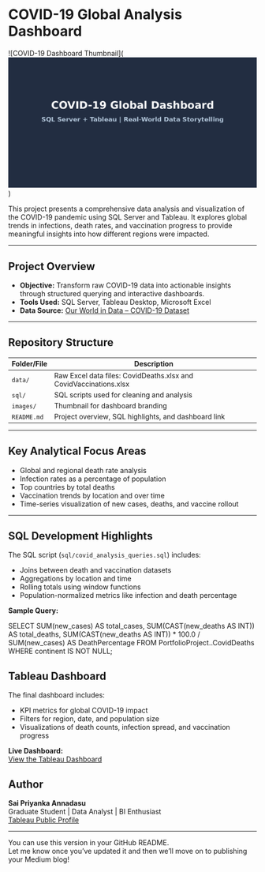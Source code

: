 # COVID-19 Global Analysis Dashboard

![COVID-19 Dashboard Thumbnail](![COVID-19 Dashboard Thumbnail](Images/covid_dashboard_thumbnail.png))

This project presents a comprehensive data analysis and visualization of the COVID-19 pandemic using SQL Server and Tableau. It explores global trends in infections, death rates, and vaccination progress to provide meaningful insights into how different regions were impacted.

---

## Project Overview

- **Objective:** Transform raw COVID-19 data into actionable insights through structured querying and interactive dashboards.
- **Tools Used:** SQL Server, Tableau Desktop, Microsoft Excel
- **Data Source:** [Our World in Data – COVID-19 Dataset](https://ourworldindata.org/coronavirus)

---

## Repository Structure

| Folder/File | Description |
|-------------|-------------|
| `data/`     | Raw Excel data files: CovidDeaths.xlsx and CovidVaccinations.xlsx |
| `sql/`      | SQL scripts used for cleaning and analysis |
| `images/`   | Thumbnail for dashboard branding |
| `README.md` | Project overview, SQL highlights, and dashboard link |

---

## Key Analytical Focus Areas

- Global and regional death rate analysis
- Infection rates as a percentage of population
- Top countries by total deaths
- Vaccination trends by location and over time
- Time-series visualization of new cases, deaths, and vaccine rollout

---

## SQL Development Highlights

The SQL script (`sql/covid_analysis_queries.sql`) includes:

- Joins between death and vaccination datasets
- Aggregations by location and time
- Rolling totals using window functions
- Population-normalized metrics like infection and death percentage


**Sample Query:**

SELECT 
    SUM(new_cases) AS total_cases,
    SUM(CAST(new_deaths AS INT)) AS total_deaths,
    SUM(CAST(new_deaths AS INT)) * 100.0 / SUM(new_cases) AS DeathPercentage
FROM PortfolioProject..CovidDeaths
WHERE continent IS NOT NULL;




## Tableau Dashboard
The final dashboard includes:

- KPI metrics for global COVID-19 impact  
- Filters for region, date, and population size  
- Visualizations of death counts, infection spread, and vaccination progress

**Live Dashboard:**  
[View the Tableau Dashboard](https://public.tableau.com/app/profile/saipriyanka.annadasus/viz/CoronavirusCOVID-19Dashboard_17522507164750/Dashboard1?publish=yes)




## Author

**Sai Priyanka Annadasu**  
Graduate Student | Data Analyst | BI Enthusiast  
[Tableau Public Profile](https://public.tableau.com/app/profile/saipriyanka.annadasus)

---

You can use this version in your GitHub README.  
Let me know once you’ve updated it and then we’ll move on to publishing your Medium blog!



